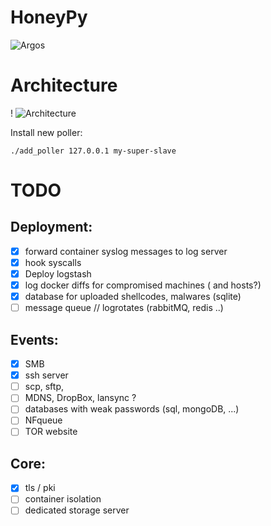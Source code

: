 # HoneyPy
![Argos](https://static.comicvine.com/uploads/scale_small/11/117763/3094291-mightyherc13807.jpg)

# Architecture
!
![Architecture](https://github.com/jurelou/HoneyPy/blob/master/img/arch.png)

Install new poller:
```shell
./add_poller 127.0.0.1 my-super-slave
```

# TODO

## Deployment:

- [x] forward container syslog messages to log server
- [x] hook syscalls
- [x] Deploy logstash
- [x] log docker diffs for compromised machines ( and hosts?)
- [x] database for uploaded shellcodes, malwares (sqlite)
- [ ] message queue // logrotates (rabbitMQ, redis ..)

## Events:
- [x] SMB
- [x] ssh server
- [ ] scp, sftp,   
- [ ] MDNS, DropBox, lansync ?
- [ ] databases with weak passwords (sql, mongoDB, ...)
- [ ] NFqueue 
- [ ] TOR website

## Core:
- [x] tls / pki
- [ ] container isolation
- [ ] dedicated storage server
